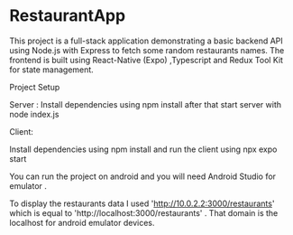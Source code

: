 # RestaurantApp

This project is a full-stack application demonstrating a basic backend API using Node.js with Express to fetch some random restaurants names. The frontend is built using React-Native (Expo) ,Typescript and  Redux Tool Kit for state management.

Project Setup

Server :
Install dependencies using npm install after that start server with node index.js

Client:

Install dependencies using npm install and run the client using npx expo start 

You can run the project on android and you will need Android Studio for emulator .

To display the restaurants data I used 'http://10.0.2.2:3000/restaurants'  which is equal to 'http://localhost:3000/restaurants' . That domain is the localhost for android emulator devices.
